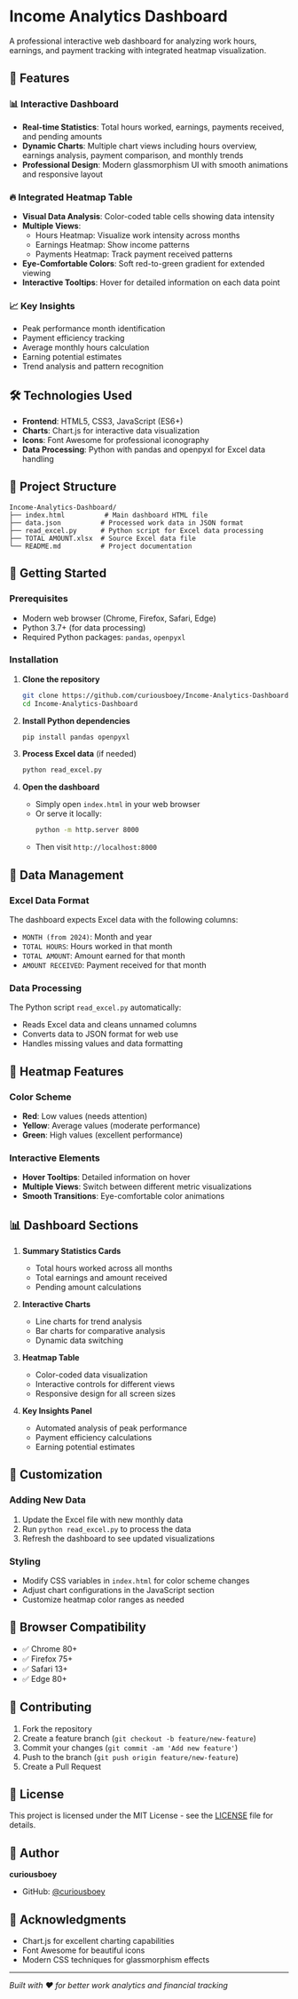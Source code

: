 # Income Analytics Dashboard

A professional interactive web dashboard for analyzing work hours, earnings, and payment tracking with integrated heatmap visualization.

## 🚀 Features

### 📊 Interactive Dashboard
- **Real-time Statistics**: Total hours worked, earnings, payments received, and pending amounts
- **Dynamic Charts**: Multiple chart views including hours overview, earnings analysis, payment comparison, and monthly trends
- **Professional Design**: Modern glassmorphism UI with smooth animations and responsive layout

### 🔥 Integrated Heatmap Table
- **Visual Data Analysis**: Color-coded table cells showing data intensity
- **Multiple Views**: 
  - Hours Heatmap: Visualize work intensity across months
  - Earnings Heatmap: Show income patterns
  - Payments Heatmap: Track payment received patterns
- **Eye-Comfortable Colors**: Soft red-to-green gradient for extended viewing
- **Interactive Tooltips**: Hover for detailed information on each data point

### 📈 Key Insights
- Peak performance month identification
- Payment efficiency tracking
- Average monthly hours calculation
- Earning potential estimates
- Trend analysis and pattern recognition

## 🛠️ Technologies Used

- **Frontend**: HTML5, CSS3, JavaScript (ES6+)
- **Charts**: Chart.js for interactive data visualization
- **Icons**: Font Awesome for professional iconography
- **Data Processing**: Python with pandas and openpyxl for Excel data handling

## 📁 Project Structure

```
Income-Analytics-Dashboard/
├── index.html          # Main dashboard HTML file
├── data.json          # Processed work data in JSON format
├── read_excel.py      # Python script for Excel data processing
├── TOTAL AMOUNT.xlsx  # Source Excel data file
└── README.md          # Project documentation
```

## 🚀 Getting Started

### Prerequisites
- Modern web browser (Chrome, Firefox, Safari, Edge)
- Python 3.7+ (for data processing)
- Required Python packages: `pandas`, `openpyxl`

### Installation

1. **Clone the repository**
   ```bash
   git clone https://github.com/curiousboey/Income-Analytics-Dashboard.git
   cd Income-Analytics-Dashboard
   ```

2. **Install Python dependencies**
   ```bash
   pip install pandas openpyxl
   ```

3. **Process Excel data** (if needed)
   ```bash
   python read_excel.py
   ```

4. **Open the dashboard**
   - Simply open `index.html` in your web browser
   - Or serve it locally:
     ```bash
     python -m http.server 8000
     ```
   - Then visit `http://localhost:8000`

## 💾 Data Management

### Excel Data Format
The dashboard expects Excel data with the following columns:
- `MONTH (from 2024)`: Month and year
- `TOTAL HOURS`: Hours worked in that month
- `TOTAL AMOUNT`: Amount earned for that month
- `AMOUNT RECEIVED`: Payment received for that month

### Data Processing
The Python script `read_excel.py` automatically:
- Reads Excel data and cleans unnamed columns
- Converts data to JSON format for web use
- Handles missing values and data formatting

## 🎨 Heatmap Features

### Color Scheme
- **Red**: Low values (needs attention)
- **Yellow**: Average values (moderate performance)
- **Green**: High values (excellent performance)

### Interactive Elements
- **Hover Tooltips**: Detailed information on hover
- **Multiple Views**: Switch between different metric visualizations
- **Smooth Transitions**: Eye-comfortable color animations

## 📊 Dashboard Sections

1. **Summary Statistics Cards**
   - Total hours worked across all months
   - Total earnings and amount received
   - Pending amount calculations

2. **Interactive Charts**
   - Line charts for trend analysis
   - Bar charts for comparative analysis
   - Dynamic data switching

3. **Heatmap Table**
   - Color-coded data visualization
   - Interactive controls for different views
   - Responsive design for all screen sizes

4. **Key Insights Panel**
   - Automated analysis of peak performance
   - Payment efficiency calculations
   - Earning potential estimates

## 🔧 Customization

### Adding New Data
1. Update the Excel file with new monthly data
2. Run `python read_excel.py` to process the data
3. Refresh the dashboard to see updated visualizations

### Styling
- Modify CSS variables in `index.html` for color scheme changes
- Adjust chart configurations in the JavaScript section
- Customize heatmap color ranges as needed

## 📱 Browser Compatibility

- ✅ Chrome 80+
- ✅ Firefox 75+
- ✅ Safari 13+
- ✅ Edge 80+

## 🤝 Contributing

1. Fork the repository
2. Create a feature branch (`git checkout -b feature/new-feature`)
3. Commit your changes (`git commit -am 'Add new feature'`)
4. Push to the branch (`git push origin feature/new-feature`)
5. Create a Pull Request

## 📄 License

This project is licensed under the MIT License - see the [LICENSE](LICENSE) file for details.

## 👤 Author

**curiousboey**
- GitHub: [@curiousboey](https://github.com/curiousboey)

## 🙏 Acknowledgments

- Chart.js for excellent charting capabilities
- Font Awesome for beautiful icons
- Modern CSS techniques for glassmorphism effects

---

*Built with ❤️ for better work analytics and financial tracking*
